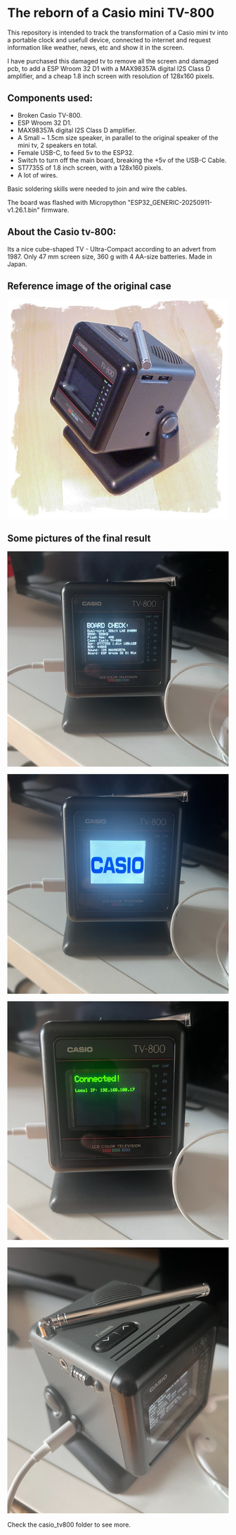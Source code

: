 # The reborn of a Casio mini TV-800

This repository is intended to track the transformation of a Casio mini tv into a portable clock and usefull device, connected to internet and request information like weather, news, etc and show it in the screen. 

I have purchased this damaged tv to remove all the screen and damaged pcb, to add a ESP Wroom 32 D1 with a MAX98357A digital I2S Class D amplifier, and a cheap 1.8 inch screen with resolution of 128x160 pixels.

## Components used:

* Broken Casio TV-800.
* ESP Wroom 32 D1.
* MAX98357A digital I2S Class D amplifier.
* A Small ~ 1.5cm size speaker, in parallel to the original speaker of the mini tv, 2 speakers en total.
* Female USB-C, to feed 5v to the ESP32.
* Switch to turn off the main board, breaking the +5v of the USB-C Cable.
* ST7735S of 1.8 inch screen, with a 128x160 pixels.
* A lot of wires.

Basic soldering skills were needed to join and wire the cables.

The board was flashed with Micropython "ESP32_GENERIC-20250911-v1.26.1.bin" firmware.

## About the Casio tv-800:

Its a nice cube-shaped  TV - Ultra-Compact according to an advert from 1987. Only 47 mm screen size, 360 g with 4 AA-size batteries. Made in Japan.

## Reference image of the original case

![Image of the casio tv-800](https://raw.githubusercontent.com/leitzzz/mini_tv_reborn/16e43093a75c8c3a67a2468d36297b9ac6690145/casio_tv800/tv-800-gr.jpg "Casio tv-800")

## Some pictures of the final result

![Picture result 1](https://raw.githubusercontent.com/leitzzz/mini_tv_reborn/refs/heads/main/casio_tv800/pic5.png "Casio tv-800")

![Picture result 2](https://raw.githubusercontent.com/leitzzz/mini_tv_reborn/refs/heads/main/casio_tv800/pic6.png "Casio tv-800")

![Picture result 3](https://raw.githubusercontent.com/leitzzz/mini_tv_reborn/refs/heads/main/casio_tv800/pic7.png "Casio tv-800")

![Picture result 4](https://raw.githubusercontent.com/leitzzz/mini_tv_reborn/refs/heads/main/casio_tv800/pic10.png "Casio tv-800")

Check the casio_tv800 folder to see more.
